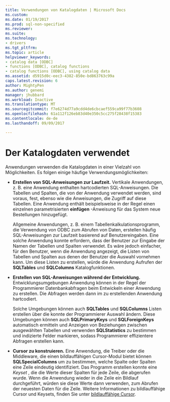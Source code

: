 ```yaml
---
title: Verwendungen von Katalogdaten | Microsoft Docs
ms.custom: 
ms.date: 01/19/2017
ms.prod: sql-non-specified
ms.reviewer: 
ms.suite: 
ms.technology:
- drivers
ms.tgt_pltfrm: 
ms.topic: article
helpviewer_keywords:
- catalog data [ODBC]
- functions [ODBC], catalog functions
- catalog functions [ODBC], using catalog data
ms.assetid: d5915d0c-eec3-4382-850e-bd863763c99a
caps.latest.revision: 6
author: MightyPen
ms.author: genemi
manager: jhubbard
ms.workload: Inactive
ms.translationtype: MT
ms.sourcegitcommit: f7e6274d77a9cdd4de6cbcaef559ca99f77b3608
ms.openlocfilehash: 61a112f126eb83d40e350c5cc275f28438f15383
ms.contentlocale: de-de
ms.lasthandoff: 09/09/2017

---
```

# <a name="uses-of-catalog-data"></a>Der Katalogdaten verwendet
Anwendungen verwenden die Katalogdaten in einer Vielzahl von Möglichkeiten. Es folgen einige häufige Verwendungsmöglichkeiten:  
  
-   **Erstellen von SQL-Anweisungen zur Laufzeit.** Vertikale Anwendungen, z. B. eine Anwendung enthalten hartcodierten SQL-Anweisungen. Die Tabellen und Spalten, die von der Anwendung verwendet werden, sind voraus, fest, ebenso wie die Anweisungen, die Zugriff auf diese Tabellen. Eine Anwendung enthält beispielsweise in der Regel einen einzelnen parametrisierten **einfügen** -Anweisung für das System neue Bestellungen hinzugefügt.  
  
     Allgemeine Anwendungen, z. B. einem Tabellenkalkulationsprogramm, die Verwendung von ODBC zum Abrufen von Daten, erstellen häufig SQL-Anweisungen zur Laufzeit basierend auf Benutzereingaben. Eine solche Anwendung konnte erfordern, dass der Benutzer zur Eingabe der Namen der Tabellen und Spalten verwendet. Es wäre jedoch einfacher, für den Benutzer, wenn die Anwendung angezeigt, die Listen von Tabellen und Spalten aus denen der Benutzer die Auswahl vornehmen kann. Um diese Listen zu erstellen, würde die Anwendung Aufrufen der **SQLTables** und **SQLColumns** Katalogfunktionen.  
  
-   **Erstellen von SQL-Anweisungen während der Entwicklung.** Entwicklungsumgebungen Anwendung können in der Regel der Programmierer Datenbankabfragen beim Entwickeln einer Anwendung zu erstellen. Die Abfragen werden dann im zu erstellenden Anwendung hartcodiert.  
  
     Solche Umgebungen können auch **SQLTables** und **SQLColumns** Listen erstellen über die konnte der Programmierer Auswahl ändern. Diese Umgebungen können auch **SQLPrimaryKeys** und **SQLForeignKeys** automatisch ermitteln und Anzeigen von Beziehungen zwischen ausgewählten Tabellen und verwenden **SQLStatistics** zu bestimmen und indizierte Felder markieren, sodass Programmierer effizientere Abfragen erstellen kann.  
  
-   **Cursor zu konstruieren.** Eine Anwendung, die Treiber oder die Middleware, die einen bildlauffähigen Cursor-Modul bietet können **SQLSpecialColumns** um zu bestimmen, welche Spalte oder Spalten eine Zeile eindeutig identifiziert. Das Programm erstellen konnte eine *Keyset* , die die Werte dieser Spalten für jede Zeile, die abgerufen wurde. Wenn die Anwendung wieder in die Zeile ein Bildlauf durchgeführt, würden sie diese Werte dann verwenden, zum Abrufen der neuesten Daten für die Zeile. Weitere Informationen zu bildlauffähige Cursor und Keysets, finden Sie unter [bildlauffähige Cursor](../../../odbc/reference/develop-app/scrollable-cursors.md).


